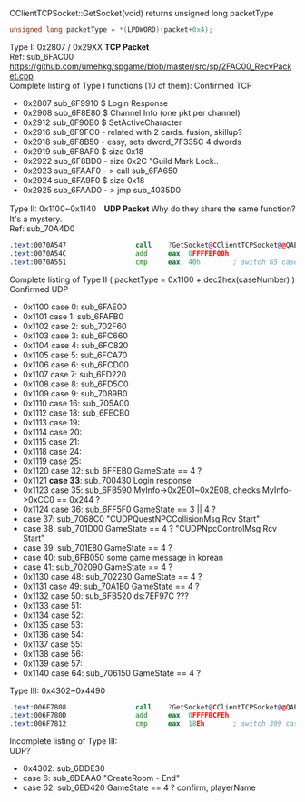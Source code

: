 CClientTCPSocket::GetSocket(void) returns unsigned long packetType
```C++
unsigned long packetType = *(LPDWORD)(packet+0x4);
```
Type I: 0x2807 / 0x29XX **TCP Packet** <br />
Ref: sub_6FAC00
https://github.com/umehkg/spgame/blob/master/src/sp/2FAC00_RecvPacket.cpp <br />
Complete listing of Type I functions (10 of them): Confirmed TCP <br />
- 0x2807 sub_6F9910 $ Login Response
- 0x2908 sub_6F8E80 $ Channel Info (one pkt per channel)
- 0x2912 sub_6F90B0 $ SetActiveCharacter
- 0x2916 sub_6F9FC0 - related with 2 cards. fusion, skillup?
- 0x2918 sub_6F8B50 - easy, sets dword_7F335C 4 dwords
- 0x2919 sub_6F8AF0 $ size 0x18
- 0x2922 sub_6F8BD0 - size 0x2C "Guild Mark Lock..
- 0x2923 sub_6FAAF0 - > call sub_6FA650
- 0x2924 sub_6FA9F0 $ size 0x18
- 0x2925 sub_6FAAD0 - > jmp sub_4035D0

Type II: 0x1100~0x1140　**UDP Packet** Why do they share the same function? It's a mystery.<br />
Ref: sub_70A4D0<br />
```asm
.text:0070A547                 call    ?GetSocket@CClientTCPSocket@@QAEIXZ ; CClientTCPSocket::GetSocket(void)
.text:0070A54C                 add     eax, 0FFFFEF00h
.text:0070A551                 cmp     eax, 40h        ; switch 65 cases
```
Complete listing of Type II ( packetType = 0x1100 + dec2hex(caseNumber) ) Confirmed UDP
- 0x1100 case 0: sub_6FAE00
- 0x1101 case 1: sub_6FAFB0
- 0x1102 case 2: sub_702F60
- 0x1103 case 3: sub_6FC660
- 0x1104 case 4: sub_6FC820
- 0x1105 case 5: sub_6FCA70
- 0x1106 case 6: sub_6FCD00
- 0x1107 case 7: sub_6FD220
- 0x1108 case 8: sub_6FD5C0
- 0x1109 case 9: sub_7089B0
- 0x1110 case 16: sub_705A00
- 0x1112 case 18: sub_6FECB0
- 0x1113 case 19:
- 0x1114 case 20:
- 0x1115 case 21:
- 0x1118 case 24:
- 0x1119 case 25:
- 0x1120 case 32: sub_6FFEB0 GameState == 4 ? 
- 0x1121 **case 33**: sub_700430 Login response
- 0x1123 case 35: sub_6FB590 MyInfo->0x2E01~0x2E08, checks MyInfo->0xCC0 == 0x244 ?
- 0x1124 case 36: sub_6FF5F0 GameState == 3 || 4 ?
- case 37: sub_7068C0 "CUDPQuestNPCCollisionMsg Rcv Start"
- case 38: sub_701D00 GameState == 4 ? "CUDPNpcControlMsg Rcv Start"
- case 39: sub_701E80 GameState == 4 ?
- case 40: sub_6FB050 some game message in korean
- case 41: sub_702090 GameState == 4 ?
- 0x1130 case 48: sub_702230 GameState == 4 ?
- 0x1131 case 49: sub_70A1B0 GameState == 4 ?
- 0x1132 case 50: sub_6FB520 ds:7EF97C ???
- 0x1133 case 51:
- 0x1134 case 52:
- 0x1135 case 53:
- 0x1136 case 54:
- 0x1137 case 55:
- 0x1138 case 56:
- 0x1139 case 57:
- 0x1140 case 64: sub_706150 GameState == 4 ?

Type III: 0x4302~0x4490
```asm
.text:006F7808                 call    ?GetSocket@CClientTCPSocket@@QAEIXZ ; CClientTCPSocket::GetSocket(void)
.text:006F780D                 add     eax, 0FFFFBCFEh
.text:006F7812                 cmp     eax, 18Eh       ; switch 399 cases
```
Incomplete listing of Type III: <br /> UDP?
- 0x4302: sub_6DDE30
- case 6: sub_6DEAA0 "CreateRoom - End"
- case 62: sub_6ED420 GameState == 4 ? confirm, playerName
